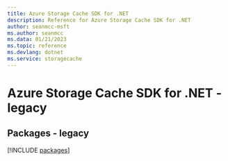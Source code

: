 ```yaml
---
title: Azure Storage Cache SDK for .NET
description: Reference for Azure Storage Cache SDK for .NET
author: seanmcc-msft
ms.author: seanmcc
ms.data: 01/21/2023
ms.topic: reference
ms.devlang: dotnet
ms.service: storagecache
---
```

# Azure Storage Cache SDK for .NET - legacy
## Packages - legacy
[!INCLUDE [packages](storage-cache-index.md)]